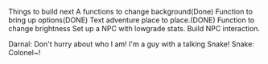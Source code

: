 Things to build next 
A functions to change background(Done)
Function to bring up options(DONE)
Text adventure place to place.(DONE)
Function to change brightness
Set up a NPC with lowgrade stats.
Build NPC interaction.


Darnal: Don't hurry about who I am! I'm a guy with a talking Snake!
Snake: Colonel~!